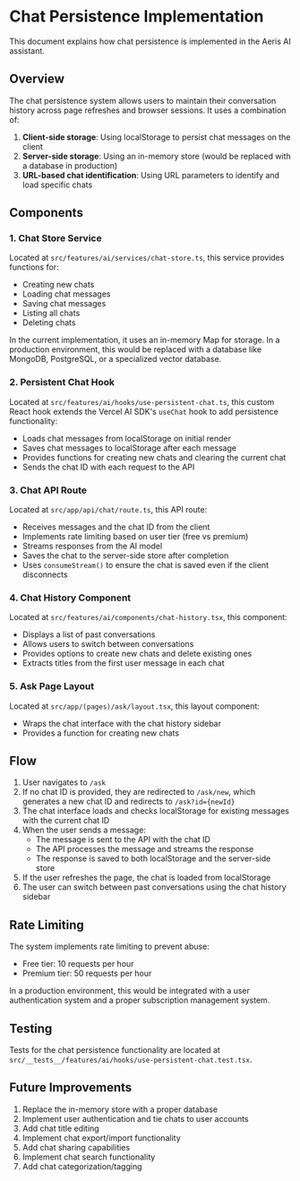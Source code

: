 # Chat Persistence Implementation

This document explains how chat persistence is implemented in the Aeris AI assistant.

## Overview

The chat persistence system allows users to maintain their conversation history across page refreshes and browser sessions. It uses a combination of:

1. **Client-side storage**: Using localStorage to persist chat messages on the client
2. **Server-side storage**: Using an in-memory store (would be replaced with a database in production)
3. **URL-based chat identification**: Using URL parameters to identify and load specific chats

## Components

### 1. Chat Store Service

Located at `src/features/ai/services/chat-store.ts`, this service provides functions for:

- Creating new chats
- Loading chat messages
- Saving chat messages
- Listing all chats
- Deleting chats

In the current implementation, it uses an in-memory Map for storage. In a production environment, this would be replaced with a database like MongoDB, PostgreSQL, or a specialized vector database.

### 2. Persistent Chat Hook

Located at `src/features/ai/hooks/use-persistent-chat.ts`, this custom React hook extends the Vercel AI SDK's `useChat` hook to add persistence functionality:

- Loads chat messages from localStorage on initial render
- Saves chat messages to localStorage after each message
- Provides functions for creating new chats and clearing the current chat
- Sends the chat ID with each request to the API

### 3. Chat API Route

Located at `src/app/api/chat/route.ts`, this API route:

- Receives messages and the chat ID from the client
- Implements rate limiting based on user tier (free vs premium)
- Streams responses from the AI model
- Saves the chat to the server-side store after completion
- Uses `consumeStream()` to ensure the chat is saved even if the client disconnects

### 4. Chat History Component

Located at `src/features/ai/components/chat-history.tsx`, this component:

- Displays a list of past conversations
- Allows users to switch between conversations
- Provides options to create new chats and delete existing ones
- Extracts titles from the first user message in each chat

### 5. Ask Page Layout

Located at `src/app/(pages)/ask/layout.tsx`, this layout component:

- Wraps the chat interface with the chat history sidebar
- Provides a function for creating new chats

## Flow

1. User navigates to `/ask`
2. If no chat ID is provided, they are redirected to `/ask/new`, which generates a new chat ID and redirects to `/ask?id={newId}`
3. The chat interface loads and checks localStorage for existing messages with the current chat ID
4. When the user sends a message:
    - The message is sent to the API with the chat ID
    - The API processes the message and streams the response
    - The response is saved to both localStorage and the server-side store
5. If the user refreshes the page, the chat is loaded from localStorage
6. The user can switch between past conversations using the chat history sidebar

## Rate Limiting

The system implements rate limiting to prevent abuse:

- Free tier: 10 requests per hour
- Premium tier: 50 requests per hour

In a production environment, this would be integrated with a user authentication system and a proper subscription management system.

## Testing

Tests for the chat persistence functionality are located at `src/__tests__/features/ai/hooks/use-persistent-chat.test.tsx`.

## Future Improvements

1. Replace the in-memory store with a proper database
2. Implement user authentication and tie chats to user accounts
3. Add chat title editing
4. Implement chat export/import functionality
5. Add chat sharing capabilities
6. Implement chat search functionality
7. Add chat categorization/tagging
